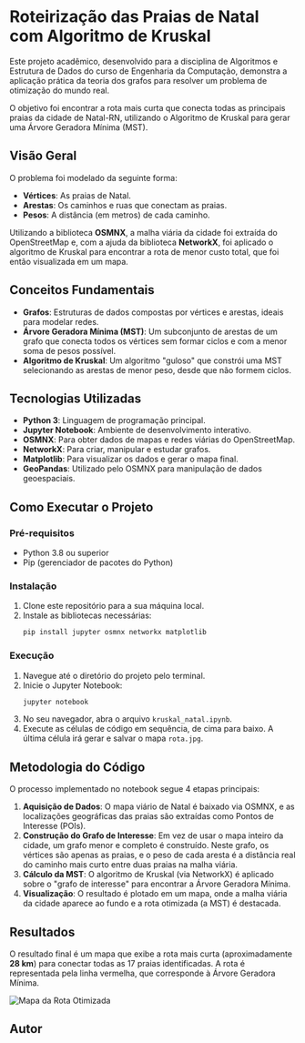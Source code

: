 # Roteirização das Praias de Natal com Algoritmo de Kruskal

Este projeto acadêmico, desenvolvido para a disciplina de Algoritmos e Estrutura de Dados do curso de Engenharia da Computação, demonstra a aplicação prática da teoria dos grafos para resolver um problema de otimização do mundo real.

O objetivo foi encontrar a rota mais curta que conecta todas as principais praias da cidade de Natal-RN, utilizando o Algoritmo de Kruskal para gerar uma Árvore Geradora Mínima (MST).

##  Visão Geral

O problema foi modelado da seguinte forma:
- **Vértices**: As praias de Natal.
- **Arestas**: Os caminhos e ruas que conectam as praias.
- **Pesos**: A distância (em metros) de cada caminho.

Utilizando a biblioteca **OSMNX**, a malha viária da cidade foi extraída do OpenStreetMap e, com a ajuda da biblioteca **NetworkX**, foi aplicado o algoritmo de Kruskal para encontrar a rota de menor custo total, que foi então visualizada em um mapa.

## Conceitos Fundamentais

- **Grafos**: Estruturas de dados compostas por vértices e arestas, ideais para modelar redes.
- **Árvore Geradora Mínima (MST)**: Um subconjunto de arestas de um grafo que conecta todos os vértices sem formar ciclos e com a menor soma de pesos possível.
- **Algoritmo de Kruskal**: Um algoritmo "guloso" que constrói uma MST selecionando as arestas de menor peso, desde que não formem ciclos.

## Tecnologias Utilizadas

- **Python 3**: Linguagem de programação principal.
- **Jupyter Notebook**: Ambiente de desenvolvimento interativo.
- **OSMNX**: Para obter dados de mapas e redes viárias do OpenStreetMap.
- **NetworkX**: Para criar, manipular e estudar grafos.
- **Matplotlib**: Para visualizar os dados e gerar o mapa final.
- **GeoPandas**: Utilizado pelo OSMNX para manipulação de dados geoespaciais.

## Como Executar o Projeto

### Pré-requisitos

- Python 3.8 ou superior
- Pip (gerenciador de pacotes do Python)

### Instalação

1.  Clone este repositório para a sua máquina local.
2.  Instale as bibliotecas necessárias:
    ```bash
    pip install jupyter osmnx networkx matplotlib
    ```

### Execução

1.  Navegue até o diretório do projeto pelo terminal.
2.  Inicie o Jupyter Notebook:
    ```bash
    jupyter notebook
    ```
3.  No seu navegador, abra o arquivo `kruskal_natal.ipynb`.
4.  Execute as células de código em sequência, de cima para baixo. A última célula irá gerar e salvar o mapa `rota.jpg`.

## Metodologia do Código

O processo implementado no notebook segue 4 etapas principais:

1.  **Aquisição de Dados**: O mapa viário de Natal é baixado via OSMNX, e as localizações geográficas das praias são extraídas como Pontos de Interesse (POIs).
2.  **Construção do Grafo de Interesse**: Em vez de usar o mapa inteiro da cidade, um grafo menor e completo é construído. Neste grafo, os vértices são apenas as praias, e o peso de cada aresta é a distância real do caminho mais curto entre duas praias na malha viária.
3.  **Cálculo da MST**: O algoritmo de Kruskal (via NetworkX) é aplicado sobre o "grafo de interesse" para encontrar a Árvore Geradora Mínima.
4.  **Visualização**: O resultado é plotado em um mapa, onde a malha viária da cidade aparece ao fundo e a rota otimizada (a MST) é destacada.

## Resultados

O resultado final é um mapa que exibe a rota mais curta (aproximadamente **28 km**) para conectar todas as 17 praias identificadas. A rota é representada pela linha vermelha, que corresponde à Árvore Geradora Mínima.

![Mapa da Rota Otimizada](rota.jpg)

## Autor
